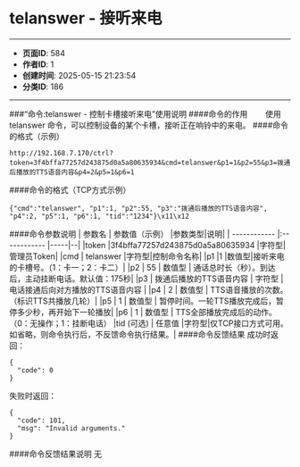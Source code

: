 # telanswer - 接听来电

---
- **页面ID**: 584
- **作者ID**: 1
- **创建时间**: 2025-05-15 21:23:54
- **分类ID**: 186
---

###“命令:telanswer - 控制卡槽接听来电”使用说明
####命令的作用
　　使用 telanswer 命令，可以控制设备的某个卡槽，接听正在响铃中的来电。
####命令的格式（示例）
```
http://192.168.7.170/ctrl?token=3f4bffa77257d243875d0a5a80635934&cmd=telanswer&p1=1&p2=55&p3=拨通后播放的TTS语音内容&p4=2&p5=1&p6=1
```
####命令的格式（TCP方式示例）
```
{"cmd":"telanswer", "p1":1, "p2":55, "p3":"拨通后播放的TTS语音内容", "p4":2, "p5":1, "p6":1, "tid":"1234"}\x11\x12
```
####命令参数说明
 | 参数名  | 参数值（示例）  |参数类型|说明|
| ------------ |:------------ |-----|--|
|token |3f4bffa77257d243875d0a5a80635934 |字符型|管理员Token|
|cmd  | telanswer |字符型|控制命令名称|
|p1 |1 |数值型|接听来电的卡槽号。（1：卡一；2：卡二）|
|p2 | 55 | 数值型 | 通话总时长（秒）。到达后，主动挂断电话。默认值：175秒|
|p3 | 拨通后播放的TTS语音内容 | 字符型 | 电话接通后向对方播放的TTS语音内容 |
|p4 | 2 | 数值型 | TTS语音播放的次数。（标识TTS共播放几轮）|
|p5 | 1 | 数值型 | 暂停时间。一轮TTS播放完成后，暂停多少秒，再开始下一轮播放|
|p6 | 1 | 数值型 | TTS全部播放完成后的动作。（0：无操作；1：挂断电话）
|tid (可选)  | 任意值 |字符型|仅TCP接口方式可用。如省略，则命令执行后，不反馈命令执行结果。|
####命令反馈结果
成功时返回：
```
{
  "code": 0
}
```

失败时返回：
```
{
  "code": 101,
  "msg": "Invalid arguments."
}
```

####命令反馈结果说明
无


